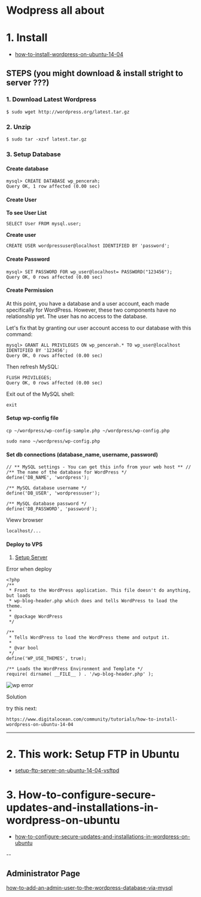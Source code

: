 # Wodpress all about

# 1. Install

* [how-to-install-wordpress-on-ubuntu-14-04](https://www.digitalocean.com/community/tutorials/how-to-install-wordpress-on-ubuntu-14-04)

## STEPS (you might download & install stright to server ???)

### 1. Download Latest Wordpress

	$ sudo wget http://wordpress.org/latest.tar.gz

### 2. Unzip

	$ sudo tar -xzvf latest.tar.gz

### 3. Setup Database

#### Create database

	mysql> CREATE DATABASE wp_pencerah;
	Query OK, 1 row affected (0.00 sec)	

#### Create User

**To see User List**

	SELECT User FROM mysql.user;

**Create user**	

	CREATE USER wordpressuser@localhost IDENTIFIED BY 'password';

#### Create Password

	mysql> SET PASSWORD FOR wp_user@localhost= PASSWORD("123456");
	Query OK, 0 rows affected (0.00 sec)

#### Create Permission

At this point, you have a database and a user account, each made specifically for WordPress. However, these two components have no relationship yet. The user has no access to the database.

Let's fix that by granting our user account access to our database with this command:

	mysql> GRANT ALL PRIVILEGES ON wp_pencerah.* TO wp_user@localhost IDENTIFIED BY '123456';
	Query OK, 0 rows affected (0.00 sec)

Then refresh MySQL:

	FLUSH PRIVILEGES;
	Query OK, 0 rows affected (0.00 sec)	

Exit out of the MySQL shell:

	exit

#### Setup wp-config file

	cp ~/wordpress/wp-config-sample.php ~/wordpress/wp-config.php

	sudo nano ~/wordpress/wp-config.php

#### Set db connections (database_name, username, password)

	// ** MySQL settings - You can get this info from your web host ** //
	/** The name of the database for WordPress */
	define('DB_NAME', 'wordpress');

	/** MySQL database username */
	define('DB_USER', 'wordpressuser');

	/** MySQL database password */
	define('DB_PASSWORD', 'password');		

Viewv browser

	localhost/...			

#### Deploy to VPS

1. [Setup Server](https://github.com/vanbumi/CodeJournal/tree/master/BasicSetup-WebDevelopment) 

Error when deploy

	<?php
	/**
	 * Front to the WordPress application. This file doesn't do anything, but loads
	 * wp-blog-header.php which does and tells WordPress to load the theme.
	 *
	 * @package WordPress
	 */

	/**
	 * Tells WordPress to load the WordPress theme and output it.
	 *
	 * @var bool
	 */
	define('WP_USE_THEMES', true);

	/** Loads the WordPress Environment and Template */
	require( dirname( __FILE__ ) . '/wp-blog-header.php' );

![wp error](http://res.cloudinary.com/medioxtra/image/upload/v1470821371/wp-eror-deploy_a7fo8m.png)

Solution

try this next:

	https://www.digitalocean.com/community/tutorials/how-to-install-wordpress-on-ubuntu-14-04

---		

# 2. This work: Setup FTP in Ubuntu

* [setup-ftp-server-on-ubuntu-14-04-vsftpd](http://www.krizna.com/ubuntu/setup-ftp-server-on-ubuntu-14-04-vsftpd/)

# 3. How-to-configure-secure-updates-and-installations-in-wordpress-on-ubuntu

* [how-to-configure-secure-updates-and-installations-in-wordpress-on-ubuntu](https://www.digitalocean.com/community/tutorials/how-to-configure-secure-updates-and-installations-in-wordpress-on-ubuntu)

-- 

## Administrator Page

[how-to-add-an-admin-user-to-the-wordpress-database-via-mysql](http://www.wpbeginner.com/wp-tutorials/how-to-add-an-admin-user-to-the-wordpress-database-via-mysql/)